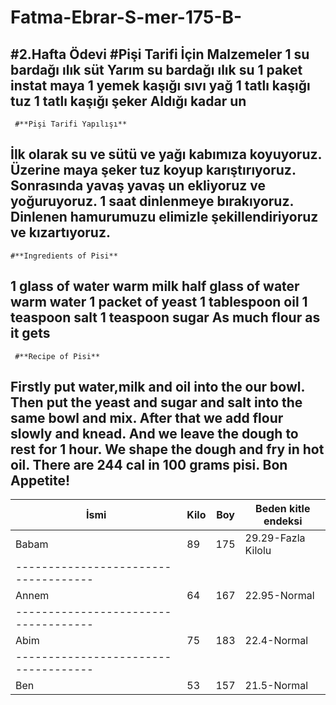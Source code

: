 # Fatma-Ebrar-S-mer-175-B-
#2.Hafta Ödevi
    #**Pişi Tarifi İçin Malzemeler**
1 su bardağı ılık süt
Yarım su bardağı ılık su
1 paket instat maya
1 yemek kaşığı sıvı yağ
1 tatlı kaşığı tuz
1 tatlı kaşığı şeker
Aldığı kadar un
-------------------------------------------------------------------------------
     #**Pişi Tarifi Yapılışı**
İlk olarak su ve sütü ve yağı kabımıza koyuyoruz.
Üzerine maya şeker tuz koyup karıştırıyoruz.
Sonrasında yavaş yavaş un ekliyoruz ve yoğuruyoruz. 1 saat dinlenmeye bırakıyoruz.
Dinlenen hamurumuzu elimizle şekillendiriyoruz ve kızartıyoruz.
-------------------------------------------------------------------------------

    #**Ingredients of Pisi**
1 glass of water warm milk
half glass of water warm water
1 packet of yeast
1 tablespoon oil
1 teaspoon salt
1 teaspoon sugar
As much flour as it gets 
-------------------------------------------------------------------
     #**Recipe of Pisi**
Firstly put water,milk and oil into the our bowl.
Then put the yeast and sugar and salt into the same bowl and mix.
After that we add flour slowly and knead.
And we leave the dough to rest for 1 hour.
We shape the dough and fry in hot oil. 
      There are 244 cal in 100 grams pisi.
            Bon Appetite!
 --------------------------------------          
 |İsmi  |Kilo |Boy|Beden kitle endeksi|
 |------|-----|---|-------------------|
 |Babam |89   |175|29.29-Fazla Kilolu |
 |------------------------------------|
 |Annem |64   |167|22.95-Normal       |
 |------------------------------------|
 |Abim  |75   |183|22.4-Normal        |
 |------------------------------------|
 |Ben   |53   |157|21.5-Normal        |
 

 
